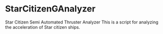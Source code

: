 # StarCitizenGAnalyzer
Star Citizen Semi Automated Thruster Analyzer
This is a script for analyzing the acceleration of Star citizen ships.
